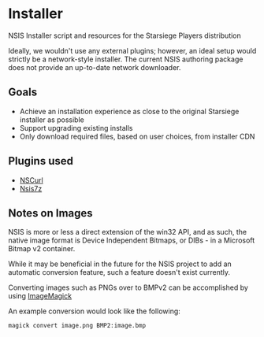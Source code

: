 # Installer
NSIS Installer script and resources for the Starsiege Players distribution

Ideally, we wouldn't use any external plugins; however, an ideal setup would strictly be a network-style installer. The current NSIS authoring package does not provide an up-to-date network downloader.

## Goals
* Achieve an installation experience as close to the original Starsiege installer as possible
* Support upgrading existing installs
* Only download required files, based on user choices, from installer CDN

## Plugins used

* [NSCurl](https://github.com/negrutiu/nsis-nscurl)
* [Nsis7z](https://nsis.sourceforge.io/Nsis7z_plug-in)

## Notes on Images

NSIS is more or less a direct extension of the win32 API, and as such, the native image format is Device Independent Bitmaps, or DIBs - in a Microsoft Bitmap v2 container.

While it may be beneficial in the future for the NSIS project to add an automatic conversion feature, such a feature doesn't exist currently.

Converting images such as PNGs over to BMPv2 can be accomplished by using [ImageMagick](https://imagemagick.org/script/download.php)

An example conversion would look like the following:

`magick convert image.png BMP2:image.bmp` 
